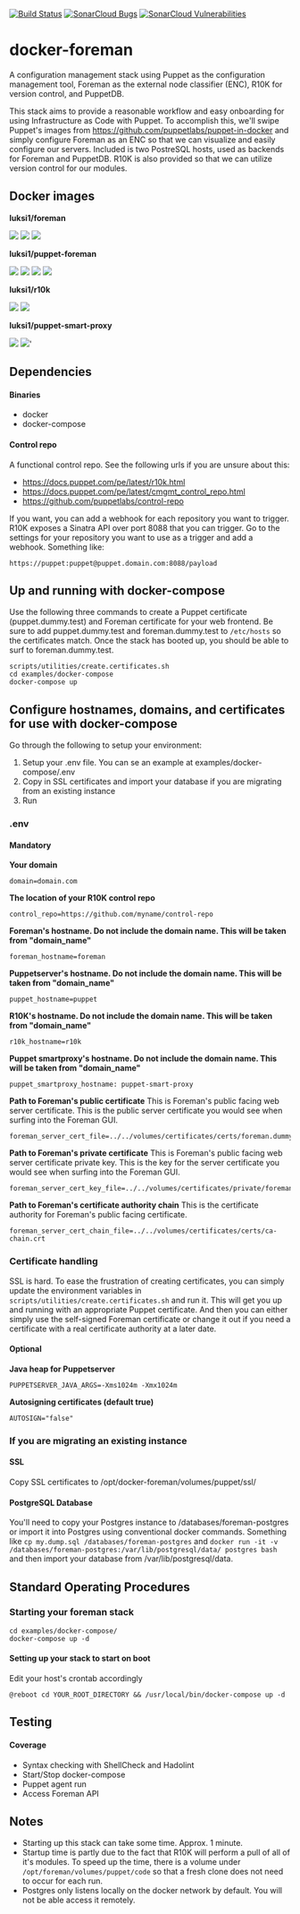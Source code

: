 [![Build Status](https://travis-ci.org/luksi1/docker-foreman.svg?branch=master)](https://travis-ci.org/luksi1/docker-foreman)
[![SonarCloud Bugs](https://sonarcloud.io/api/project_badges/measure?project=luksi1_docker-foreman&metric=bugs)](https://sonarcloud.io/component_measures/metric/reliability_rating/list?id=luksi1_docker-foreman)
[![SonarCloud Vulnerabilities](https://sonarcloud.io/api/project_badges/measure?project=luksi1_docker-foreman&metric=vulnerabilities)](https://sonarcloud.io/component_measures/metric/security_rating/list?id=luksi1_docker-foreman)

# docker-foreman

A configuration management stack using Puppet as the configuration management tool, Foreman as the external node classifier (ENC), R10K for version control, and PuppetDB.

This stack aims to provide a reasonable workflow and easy onboarding for using Infrastructure as Code with Puppet. To accomplish
this, we'll swipe Puppet's images from https://github.com/puppetlabs/puppet-in-docker and simply configure Foreman as an ENC so
that we can visualize and easily configure our servers. Included is two PostreSQL hosts, used as backends for Foreman and PuppetDB. R10K is also provided so that we can utilize version control for our modules.

## Docker images

**luksi1/foreman**

[![](https://images.microbadger.com/badges/image/luksi1/foreman:1.23.svg)](https://microbadger.com/images/luksi1/foreman:1.23 "Get your own image badge on microbadger.com") [![](https://images.microbadger.com/badges/version/luksi1/foreman:1.23.svg)](https://microbadger.com/images/luksi1/foreman:1.23 "Get your own version badge on microbadger.com") [![](https://images.microbadger.com/badges/license/luksi1/foreman:1.23.svg)](https://microbadger.com/images/luksi1/foreman:1.23 "Get your own license badge on microbadger.com")

**luksi1/puppet-foreman**   

[![](https://images.microbadger.com/badges/image/luksi1/puppetserver-foreman.svg)](https://microbadger.com/images/luksi1/puppetserver-foreman "Get your own image badge on microbadger.com") [![](https://images.microbadger.com/badges/version/luksi1/puppetserver-foreman:6.7.svg)](https://microbadger.com/images/luksi1/puppetserver-foreman:6.7 "Get your own version badge on microbadger.com") [![](https://images.microbadger.com/badges/commit/luksi1/puppetserver-foreman:6.2.1-2.svg)](https://microbadger.com/images/luksi1/puppetserver-foreman:6.2.1-2 "Get your own commit badge on microbadger.com") [![](https://images.microbadger.com/badges/license/luksi1/puppetserver-foreman:6.2.1-2.svg)](https://microbadger.com/images/luksi1/puppetserver-foreman:6.2.1-2 "Get your own license badge on microbadger.com")

**luksi1/r10k**

[![](https://images.microbadger.com/badges/image/luksi1/r10k:2.6.5.svg)](https://microbadger.com/images/luksi1/r10k:2.6.5 "Get your own image badge on microbadger.com")
[![](https://images.microbadger.com/badges/version/luksi1/r10k:2.6.5.svg)](https://microbadger.com/images/luksi1/r10k:2.6.5 "Get your own version badge on microbadger.com")

**luksi1/puppet-smart-proxy**

[![](https://images.microbadger.com/badges/image/luksi1/puppet-smart-proxy:1.20-2.svg)](https://microbadger.com/images/luksi1/puppet-smart-proxy:1.20-2 "Get your own image badge on microbadger.com")
[![](https://images.microbadger.com/badges/version/luksi1/puppet-smart-proxy:1.20-2.svg)](https://microbadger.com/images/luksi1/puppet-smart-proxy:1.20-2 "Get your own version badge on microbadger.com")'

## Dependencies

#### Binaries
- docker
- docker-compose

#### Control repo
A functional control repo. See the following urls if you are unsure about this:
  - https://docs.puppet.com/pe/latest/r10k.html
  - https://docs.puppet.com/pe/latest/cmgmt_control_repo.html
  - https://github.com/puppetlabs/control-repo

If you want, you can add a webhook for each repository you want to trigger. R10K exposes a Sinatra API over port 8088 that you can trigger. Go to the settings for your repository you want to use as a trigger and add a webhook. Something like:

```
https://puppet:puppet@puppet.domain.com:8088/payload
```

## Up and running with docker-compose

Use the following three commands to create a Puppet certificate (puppet.dummy.test) and Foreman certificate for your web frontend.
Be sure to add puppet.dummy.test and foreman.dummy.test to `/etc/hosts` so the certificates match. Once the stack has booted
up, you should be able to surf to foreman.dummy.test.

```
scripts/utilities/create.certificates.sh
cd examples/docker-compose
docker-compose up
```

## Configure hostnames, domains, and certificates for use with docker-compose

Go through the following to setup your environment:

1. Setup your .env file. You can se an example at examples/docker-compose/.env
2. Copy in SSL certificates and import your database if you are migrating from an existing instance
3. Run

### .env

#### Mandatory

**Your domain**
```
domain=domain.com
```

**The location of your R10K control repo**
```
control_repo=https://github.com/myname/control-repo
```

**Foreman's hostname. Do not include the domain name. This will be taken from "domain_name"**
```
foreman_hostname=foreman
```

**Puppetserver's hostname. Do not include the domain name. This will be taken from "domain_name"**
```
puppet_hostname=puppet
```

**R10K's hostname. Do not include the domain name. This will be taken from "domain_name"**
```
r10k_hostname=r10k
```

**Puppet smartproxy's hostname. Do not include the domain name. This will be taken from "domain_name"**
```
puppet_smartproxy_hostname: puppet-smart-proxy
```

**Path to Foreman's public certificate**
This is Foreman's public facing web server certificate. This is the public server certificate you would see when
surfing into the Foreman GUI.
```
foreman_server_cert_file=../../volumes/certificates/certs/foreman.dummy.test.crt
```

**Path to Foreman's private certificate**
This is Foreman's public facing web server certificate private key. This is the key for the server certificate you would see when
surfing into the Foreman GUI.
```
foreman_server_cert_key_file=../../volumes/certificates/private/foreman.dummy.test.key
```

**Path to Foreman's certificate authority chain**
This is the certificate authority for Foreman's public facing certificate.
```
foreman_server_cert_chain_file=../../volumes/certificates/certs/ca-chain.crt
```

### Certificate handling

SSL is hard. To ease the frustration of creating certificates, you can simply update the environment variables in 
`scripts/utilities/create.certificates.sh` and run it. This will get you up and running with an appropriate Puppet certificate.
And then you can either simply use the self-signed Foreman certificate or change it out if you need a certificate with a real
certificate authority at a later date.

#### Optional

**Java heap for Puppetserver**
```
PUPPETSERVER_JAVA_ARGS=-Xms1024m -Xmx1024m
```

**Autosigning certificates (default true)**
```
AUTOSIGN="false"
```

### If you are migrating an existing instance

#### SSL

Copy SSL certificates to /opt/docker-foreman/volumes/puppet/ssl/

#### PostgreSQL Database

You'll need to copy your Postgres instance to /databases/foreman-postgres or import it into Postgres using conventional
docker commands. Something like `cp my.dump.sql /databases/foreman-postgres` and `docker run -it -v /databases/foreman-postgres:/var/lib/postgresql/data/ postgres bash` and then import your database from /var/lib/postgresql/data.

## Standard Operating Procedures

### Starting your foreman stack

```
cd examples/docker-compose/
docker-compose up -d
```

#### Setting up your stack to start on boot

Edit your host's crontab accordingly
```
@reboot cd YOUR_ROOT_DIRECTORY && /usr/local/bin/docker-compose up -d
```

## Testing

#### Coverage

- Syntax checking with ShellCheck and Hadolint
- Start/Stop docker-compose
- Puppet agent run
- Access Foreman API

## Notes

- Starting up this stack can take some time. Approx. 1 minute.
- Startup time is partly due to the fact that R10K will perform a pull of all of it's modules. To speed up the time, there is a volume under `/opt/foreman/volumes/puppet/code` so that a fresh clone does not need to occur for each run.
- Postgres only listens locally on the docker network by default. You will not be able access it remotely.
